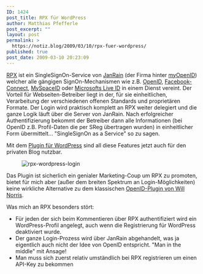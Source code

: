 ```yaml
---
ID: 1424
post_title: RPX für WordPress
author: Matthias Pfefferle
post_excerpt: ""
layout: post
permalink: >
  https://notiz.blog/2009/03/10/rpx-fuer-wordpress/
published: true
post_date: 2009-03-10 20:23:09
---
```

<!-- wp:paragraph -->
<p><a href="http://rpxnow.com/">RPX</a> ist ein SingleSignOn-Service von <a href="http://www.janrain.com">JanRain</a> (der Firma hinter <a href="http://myopenid.com">myOpenID</a>) welcher alle gängigen SignOn-Mechanismen wie z.B. <a href="https://notiz.blog/tag/openid">OpenID</a>, <a href="https://notiz.blog/2008/12/11/openid-vs-facebook-connect/">Facebook-Connect</a>, <a href="https://notiz.blog/2008/08/15/dataavailability-doch-offener-als-gedacht/">MySpaceID</a> oder <a href="https://notiz.blog/2008/10/27/windows-live-id-wird-openid-provider/">Microsofts Live ID</a> in einem Dienst vereint. Der Vorteil für Webseiten-Betreiber liegt in der, für sie einheitlichen, Verarbeitung der verschiedenen offenen Standards und proprietären Formate. Der Login wird praktisch komplett an RPX weiter delegiert und die ganze Logik läuft über die Server von JanRain. Nach erfolgreicher Authentifizierung bekommt der Betreiber dann alle Informationen (bei OpenID z.B. Profil-Daten die per SReg übertragen wurden) in einheitlicher Form übermittelt... "SingleSignOn as a Service" so zu sagen.</p>
<!-- /wp:paragraph -->

<!-- wp:paragraph -->
<p>Mit dem <a href="http://wordpress.org/extend/plugins/rpx/">Plugin für WordPress</a> sind all diese Features jetzt auch für den privaten Blog nutzbar.</p>
<!-- /wp:paragraph -->

<!-- wp:image {"id":1425,"align":"center"} -->
<figure class="wp-block-image aligncenter"><img src="https://notiz.blog/wp-content/uploads/2009/03/rpx-wordpress-login.png" alt="rpx-wordpress-login" class="wp-image-1425" /></figure>
<!-- /wp:image -->

<!-- wp:paragraph -->
<p>Das Plugin ist sicherlich ein genialer Marketing-Coup um RPX zu promoten, bietet für mich aber (außer dem breiten Spektrum an Login-Möglichkeiten) keine wirkliche Alternative zu dem klassischen <a href="http://wordpress.org/extend/plugins/openid/">OpenID-Plugin von Will Norris</a>.</p>
<!-- /wp:paragraph -->

<!-- wp:paragraph -->
<p>Was mich an RPX besonders stört:</p>
<!-- /wp:paragraph -->

<!-- wp:list -->
<ul>
	<li>Für jeden der sich beim Kommentieren über RPX authentifiziert wird ein WordPress-Profil angelegt, auch wenn die Registrierung für WordPress deaktiviert wurde.</li>
	<li>Der ganze Login-Prozess wird über JanRain abgehandelt, was ja eigentlich auch nicht der Idee von OpenID entspricht. "Man in the middle" mit Ansage!</li>
	<li>Man muss sich zuerst relativ umständlich bei RPX registrieren um einen API-Key zu bekommen</li>
</ul>
<!-- /wp:list -->